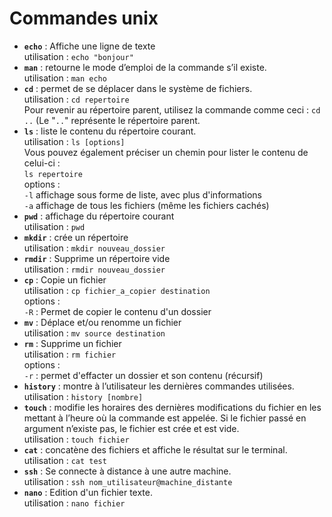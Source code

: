 Commandes unix 
==============

* **`echo`** : Affiche une ligne de texte  
utilisation : `echo "bonjour"`
* **`man`** : retourne le mode d’emploi de la commande s’il existe.  
utilisation : `man echo`
* **`cd`** : permet de se déplacer dans le système de fichiers.  
utilisation : `cd repertoire`  
Pour revenir au répertoire parent, utilisez la commande comme ceci : `cd ..` (Le "`..`" représente le répertoire parent.
* **`ls`** : liste le contenu du répertoire courant.   
utilisation : `ls [options]`  
Vous pouvez également préciser un chemin pour lister le contenu de celui-ci :  
`ls repertoire`  
options :   
`-l` affichage sous forme de liste, avec plus d'informations  
`-a` affichage de tous les fichiers (même les fichiers cachés)
* **`pwd`** : affichage du répertoire courant  
utilisation : `pwd`
* **`mkdir`** : crée un répertoire  
utilisation : `mkdir nouveau_dossier`
* **`rmdir`** : Supprime un répertoire vide  
utilisation : `rmdir nouveau_dossier`
* **`cp`** : Copie un fichier  
utilisation : `cp fichier_a_copier destination`  
options :  
`-R` : Permet de copier le contenu d'un dossier
* **`mv`** : Déplace et/ou renomme un fichier   
utilisation : `mv source destination`
* **`rm`** : Supprime un fichier  
utilisation : `rm fichier`  
options :  
`-r` : permet d'effacter un dossier et son contenu (récursif)
* **`history`** : montre à l’utilisateur les dernières commandes utilisées.  
utilisation : `history [nombre]`
* **`touch`** : modifie les horaires des dernières modifications du fichier en les mettant à l’heure où la commande est appelée. Si le fichier passé en argument n’existe pas, le fichier est crée et est vide.  
utilisation : `touch fichier`
* **`cat`** : concatène des fichiers et affiche le résultat sur le terminal.  
utilisation : `cat test`
* **`ssh`** : Se connecte à distance à une autre machine.  
utilisation : `ssh nom_utilisateur@machine_distante`
* **`nano`** : Edition d'un fichier texte.  
utilisation : `nano fichier`